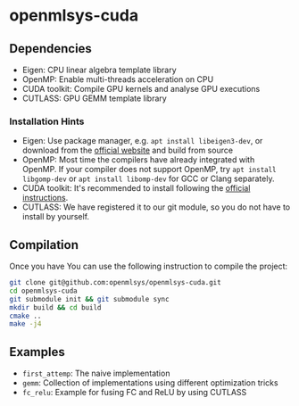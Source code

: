 # openmlsys-cuda

## Dependencies

- Eigen: CPU linear algebra template library
- OpenMP: Enable multi-threads acceleration on CPU
- CUDA toolkit: Compile GPU kernels and analyse GPU executions
- CUTLASS: GPU GEMM template library

### Installation Hints

- Eigen: Use package manager, e.g. `apt install libeigen3-dev`, or download from
  the [official website](https://eigen.tuxfamily.org/) and build from source
- OpenMP: Most time the compilers have already integrated with OpenMP. If your compiler does not support OpenMP,
  try `apt install libgomp-dev` or `apt install libomp-dev` for GCC or Clang separately.
- CUDA toolkit: It's recommended to install following
  the [official instructions](https://developer.nvidia.com/cuda-toolkit).
- CUTLASS: We have registered it to our git module, so you do not have to install by yourself.

## Compilation

Once you have You can use the following instruction to compile the project:

```bash
git clone git@github.com:openmlsys/openmlsys-cuda.git
cd openmlsys-cuda
git submodule init && git submodule sync
mkdir build && cd build
cmake ..
make -j4
```

## Examples

- `first_attemp`: The naive implementation
- `gemm`: Collection of implementations using different optimization tricks
- `fc_relu`: Example for fusing FC and ReLU by using CUTLASS
